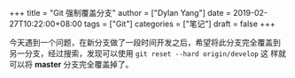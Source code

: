 +++title = "Git 强制覆盖分支"author = ["Dylan Yang"]date = 2019-02-27T10:22:00+08:00tags = ["Git"]categories = ["笔记"]draft = false+++今天遇到一个问题，在新分支做了一段时间开发之后，希望将此分支完全覆盖到另一分支，经过搜索，发现可以使用 `git reset --hard origin/develop` 这样就可以将 **master** 分支完全覆盖掉了。